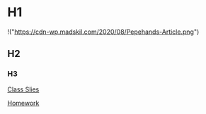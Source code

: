 # H1

!("https://cdn-wp.madskil.com/2020/08/Pepehands-Article.png")

## H2

### H3
[Class Slies](https://utoronto.bootcampcontent.com/utoronto-bootcamp/utor-tor-fin-pt-11-2020-u-c/-/tree/master/Class-Slides)

[Homework](https://utoronto.bootcampcontent.com/utoronto-bootcamp/utor-tor-fin-pt-11-2020-u-c/-/tree/master/Homework)
